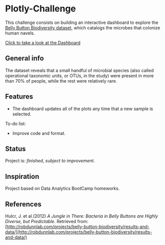 # Plotly-Challenge
This challenge consists on building an interactive dashboard to explore the [Belly Button Biodiversity dataset](http://robdunnlab.com/projects/belly-button-biodiversity/), which catalogs the microbes that colonize human navels.

[Click to take a look at the Dashboard](https://mcastl.github.io)

## General info
The dataset reveals that a small handful of microbial species (also called operational taxonomic units, or OTUs, in the study) were present in more than 70% of people, while the rest were relatively rare.

## Features
* The dashboard updates all of the plots any time that a new sample is selected.

To-do list:
* Improve code and format. 

## Status
Project is: _finished_, _subject to improvement_.

## Inspiration
Project based on Data Analytics BootCamp homeworks.

## References
Hulcr, J. et al.(2012) _A Jungle in There: Bacteria in Belly Buttons are Highly Diverse, but Predictable_. Retrieved from: [http://robdunnlab.com/projects/belly-button-biodiversity/results-and-data/](http://robdunnlab.com/projects/belly-button-biodiversity/results-and-data/)
